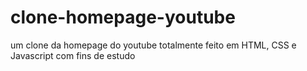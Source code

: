# clone-homepage-youtube
 um clone da homepage do youtube totalmente feito em HTML, CSS e Javascript com fins de estudo 
